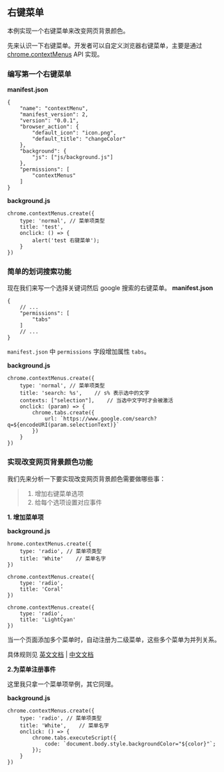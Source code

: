 ## 右键菜单
本例实现一个右键菜单来改变网页背景颜色。

先来认识一下右键菜单。开发者可以自定义浏览器右键菜单，主要是通过 [chrome.contextMenus](https://crxdoc-zh.appspot.com/extensions/contextMenus) API 实现。


### 编写第一个右键菜单

**manifest.json**
```
{
    "name": "contextMenu",
    "manifest_version": 2,
    "version": "0.0.1",
    "browser_action": {
        "default_icon": "icon.png",
        "default_title": "changeColor"
    },
    "background": {
        "js": ["js/background.js"]
    },
    "permissions": [
        "contextMenus"
    ]
}
```

**background.js**
```
chrome.contextMenus.create({
    type: 'normal', // 菜单项类型
    title: 'test',
    onclick: () => {
        alert('test 右键菜单');   
    }
})
```

### 简单的划词搜索功能

现在我们来写一个选择关键词然后 google 搜索的右键菜单。
**manifest.json**
```
{
    // ...
    "permissions": [
        "tabs"
    ]
    // ...
}
```
`manifest.json` 中 `permissions` 字段增加属性 `tabs`。

**background.js**
```
chrome.contextMenus.create({
    type: 'normal', // 菜单项类型
    title: 'search: %s',    // s% 表示选中的文字
    contexts: ["selection"],    // 当选中文字时才会被激活
    onclick: (param) => {
        chrome.tabs.create({
            url: `https://www.google.com/search?q=${encodeURI(param.selectionText)}`
        })
    }
})
```

### 实现改变网页背景颜色功能

我们先来分析一下要实现改变网页背景颜色需要做哪些事：
> 1. 增加右键菜单选项
> 2. 给每个选项设置对应事件

**1. 增加菜单项**

**background.js**
```
hrome.contextMenus.create({
    type: 'radio', // 菜单项类型
    title: 'White'    // 菜单名字
})

chrome.contextMenus.create({
    type: 'radio',
    title: 'Coral'
})

chrome.contextMenus.create({
    type: 'radio',
    title: 'LightCyan'
})
```

当一个页面添加多个菜单时，自动注册为二级菜单，这些多个菜单为并列关系。

具体规则见 [英文文档](https://developer.chrome.com/apps/contextMenus) | [中文文档](https://crxdoc-zh.appspot.com/extensions/contextMenus)

**2.为菜单注册事件**

这里我只拿一个菜单项举例，其它同理。

**background.js**
```
chrome.contextMenus.create({
    type: 'radio', // 菜单项类型
    title: 'White',    // 菜单名字
    onclick: () => {
        chrome.tabs.executeScript({
            code: `document.body.style.backgroundColor="${color}"`;
        });
    }
})
```
